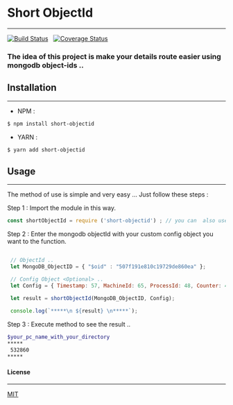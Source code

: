 # Short ObjectId
---

[![Build Status](https://travis-ci.org/3imed-jaberi/Short-ObjectId.svg?branch=master)](https://travis-ci.org/3imed-jaberi/Short-ObjectId) &nbsp; [![Coverage Status](https://coveralls.io/repos/github/3imed-jaberi/Short-ObjectId/badge.svg?branch=master)](https://coveralls.io/github/3imed-jaberi/Short-ObjectId?branch=master)

### The idea of this project is make your details route easier using mongodb object-ids ..


## Installation 
---

- NPM :

```bash
$ npm install short-objectid
```

- YARN :

```bash
$ yarn add short-objectid
```


## Usage 
---
The method of use is simple and very easy ... Just follow these steps :

Step 1 : Import the module in this way.

```javascript
const shortObjectId = require ('short-objectid') ; // you can  also use destucture way .. 
```

Step 2 : Enter the mongodb objectId with your custom config object you want to the function.

```javascript

 // ObjectId ..  
 let MongoDB_ObjectID = { "$oid" : "507f191e810c19729de860ea" }; 

 // Config Object <Optional> .. 
 let Config = { Timestamp: 57, MachineId: 65, ProcessId: 48, Counter: 47 }; 

 let result = shortObjectId(MongoDB_ObjectID, Config);
 
 console.log(`*****\n ${result} \n*****`);
```
Step 3 : Execute method to see the result ..
```bash
$your_pc_name_with_your_directory
*****
 532860
*****
```


#### License
---
[MIT](https://choosealicense.com/licenses/mit/)